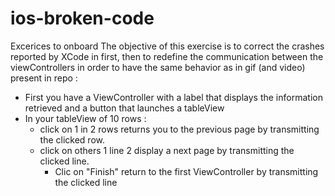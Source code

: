 # ios-broken-code
Excerices to onboard
The objective of this exercise is to correct the crashes reported by XCode in first, then to redefine the communication between the viewControllers in order to have the same behavior as in gif (and video) present in repo :
- First you have a ViewController with a label that displays the information retrieved and a button that launches a tableView
- In your tableView of 10 rows : 
  - click on 1 in 2 rows returns you to the previous page by transmitting the clicked row.
  - click on others 1 line 2 display a next page by transmitting the clicked line.
    - Clic on "Finish" return to the first ViewController by transmitting the clicked line
    
